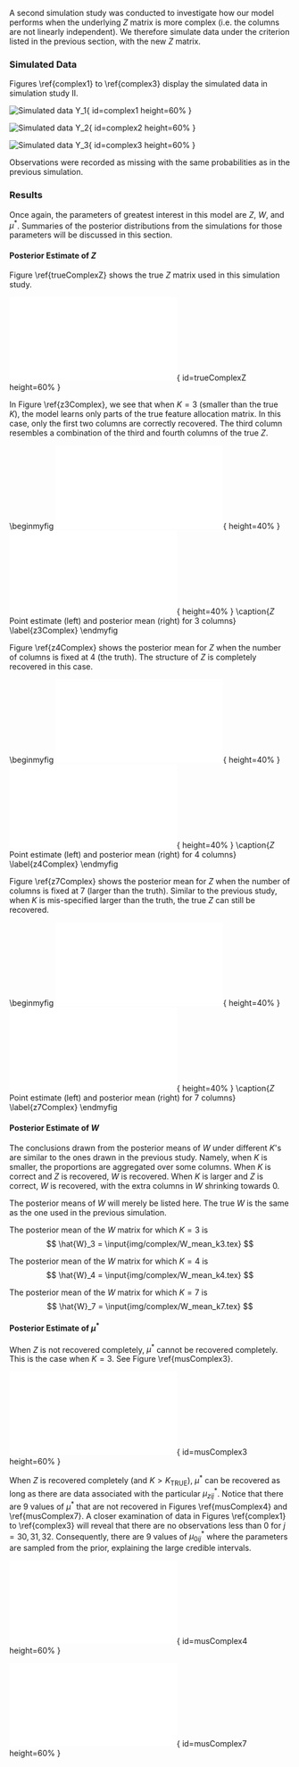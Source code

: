 A second simulation study was conducted to investigate how our model performs
when the underlying $Z$ matrix is more complex (i.e. the columns are not
linearly independent). We therefore simulate data under the criterion listed
in the previous section, with the new $Z$ matrix.

### Simulated Data

Figures \ref{complex1} to \ref{complex3} display the simulated data in
simulation study II.

![Simulated data $Y_1$](img/complex/rawDat001.png){ id=complex1 height=60% }

![Simulated data $Y_2$](img/complex/rawDat002.png){ id=complex2 height=60% }

![Simulated data $Y_3$](img/complex/rawDat003.png){ id=complex3 height=60% }

Observations were recorded as missing with the same probabilities as in the
previous simulation.

### Results

Once again, the parameters of greatest interest in this model are $Z$, $W$, and
$\mu^*$.  Summaries of the posterior distributions from the simulations for
those parameters will be discussed in this section.

#### Posterior Estimate of $Z$

Figure \ref{trueComplexZ} shows the true $Z$ matrix used in this simulation 
study.

![A complex $Z$ matrix used for simulation study.](img/complex/trueZ.pdf){ id=trueComplexZ height=60% }

In Figure \ref{z3Complex}, we see that when $K=3$ (smaller than the true $K$),
the model learns only parts of the true feature allocation matrix. In this
case, only the first two columns are correctly recovered. The third column
resembles a combination of the third and fourth columns of the true $Z$.

\beginmyfig
![](img/complex/Z_point_k3.pdf){ height=40% }
![](img/complex/Z_k3.pdf){ height=40% }
\caption{$Z$ Point estimate (left) and posterior mean (right) for 3 columns}
\label{z3Complex}
\endmyfig

Figure \ref{z4Complex} shows the posterior mean for $Z$ when the number of
columns is fixed at 4 (the truth). The structure of $Z$ is completely recovered
in this case.

\beginmyfig
![](img/complex/Z_point_k4.pdf){ height=40% }
![](img/complex/Z_k4.pdf){ height=40% }
\caption{$Z$ Point estimate (left) and posterior mean (right) for 4 columns}
\label{z4Complex}
\endmyfig

Figure \ref{z7Complex} shows the posterior mean for $Z$ when the number of
columns is fixed at 7 (larger than the truth). Similar to the previous study,
when $K$ is mis-specified larger than the truth, the true $Z$ can still be
recovered.

\beginmyfig
![](img/complex/Z_point_k7.pdf){ height=40% }
![](img/complex/Z_k7.pdf){ height=40% }
\caption{$Z$ Point estimate (left) and posterior mean (right) for 7 columns}
\label{z7Complex}
\endmyfig

#### Posterior Estimate of $W$

The conclusions drawn from the posterior means of $W$ under different $K$'s are
similar to the ones drawn in the previous study. Namely, when $K$ is smaller,
the proportions are aggregated over some columns. When $K$ is correct and $Z$
is recovered, $W$ is recovered. When $K$ is larger and $Z$ is correct, $W$ is 
recovered, with the extra columns in $W$ shrinking towards 0.

The posterior means of $W$ will merely be listed here. The true $W$ is the same
as the one used in the previous simulation.

The posterior mean of the $W$ matrix for which $K=3$ is
$$
\hat{W}_3 = \input{img/complex/W_mean_k3.tex}
$$

The posterior mean of the $W$ matrix for which $K=4$ is
$$
\hat{W}_4 = \input{img/complex/W_mean_k4.tex}
$$

The posterior mean of the $W$ matrix for which $K=7$ is
$$
\hat{W}_7 = \input{img/complex/W_mean_k7.tex}
$$

#### Posterior Estimate of $\mu^*$

When $Z$ is not recovered completely, $\mu^*$ cannot be recovered completely.
This is the case when $K=3$. See Figure \ref{musComplex3}.

![$\mu^*$ Posterior mean for 3 columns](img/complex/mus_k3.pdf){ id=musComplex3 height=60% }

When $Z$ is recovered completely (and $K > K_{\text{TRUE}}$), $\mu^*$ can be
recovered as long as there are data associated with the particular
$\mu^*_{zij}$.  Notice that there are 9 values of $\mu^*$ that are not
recovered in Figures \ref{musComplex4} and \ref{musComplex7}. A closer
examination of data in Figures \ref{complex1} to \ref{complex3} will reveal
that there are no observations less than 0 for $j=30,31,32$. Consequently, there
are 9 values of $\mu^*_{0ij}$ where the parameters are sampled from the prior, 
explaining the large credible intervals.

![$\mu^*$ Posterior mean for 4 columns](img/complex/mus_k4.pdf){ id=musComplex4 height=60% }

![$\mu^*$ Posterior mean for 7 columns](img/complex/mus_k7.pdf){ id=musComplex7 height=60% }
